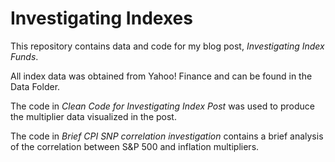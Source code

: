 # Investigating Indexes

This repository contains data and code for my blog post, <i>Investigating Index Funds</i>.

All index data was obtained from Yahoo! Finance and can be found in the Data Folder.

The code in <i>Clean Code for Investigating Index Post</i> was used to produce the multiplier data visualized in the post.

The code in <i>Brief CPI SNP correlation investigation</i> contains a brief analysis of the correlation between S&P 500 and inflation multipliers.